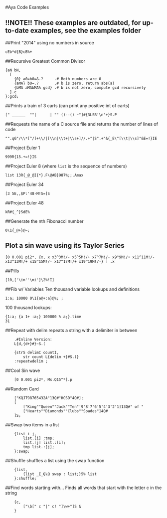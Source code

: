 #Aya Code Examples

## !!NOTE!! These examples are outdated, for up-to-date examples, see the examples folder



##Print "2014" using no numbers in source  
```
cEb*d{B}cB%+
```

##Recursive Greatest Common Divisor
```
{aN bN,
  [
    {0} a0=b0=&.?     .# Both numbers are 0
    {aMA} b0=.?       .# b is zero, return abs(a)
    {bMA aMAbMA% gcd} .# b is not zero, compute gcd recursively
  ].c
}:gcd;
```

##Prints a train of 3 carts (can print any positive int of carts)
```
[" ______  ""|      | "" ()--() ~"]#{3LSB'\n'+}S.P
```

##Requests the name of a C source file and returns the number of lines of code
```
"".qG"/\\*[^/]+\\/|[\\n|\\t+|\\s+]//.+"|S".+"&{_E\"[\\t|\\s]"&E=!}IE
```

##Project Euler 1  
```
999R{15.+=!}IS
```

##Project Euler 8 (where `list` is the sequence of numbers)  
```
list 13R{_@_@I{*}.F\@#B}987%;;.Amax
```

##Project Euler 34  
```
[3 5E,,$P:'48-M!S=]S
```

##Project Euler 48  
```
kR#{_^}SdE%
```

##Generate the nth Fibonacci number  
```
0\1{_@+}@~;
```

## Plot a sin wave using its Taylor Series

```
[0 0.001 pi2*, {x, x x3^3M!/- x5^5M!/+ x7^7M!/- x9^9M!/+ x11^11M!/- x13^13M!/+ x15^15M!/- x17^17M!/+ x19^19M!/-} ] .x
```

##Pills
```
[10,['\in''\ni']\2%!I]
```

##Fib w/ Variables
Ten thousand variable lookups and definitions

```
1:a; 10000 0\1{a@+:a}@%; ;
```

100 thousand lookups:
```
{1:a; {a 1+ :a;} 100000 % a;}.time
31 
```

##Repeat with delim
repeats a string with a delimiter in between

```
    .#Inline Version:
    L{d,{d+}#}~S.(

    {strS delimC countI,
        str count L{delim +}#S.)}
    :repeatwdelim ;
```

##Cool Sin wave

```
    [0 0.001 pi2*, Ms.Q15^*].p
```

##Random Card

```
    ["KQJT98765432A"13Q#"HCSD"4Q#];
    [
        ["King""Queen""Jack""Ten"'9'8'7'6'5'4'3'2'1]13Q#" of "
        ["Hearts""Diamonds""Clubs""Spades"]4Q#
    ]S;
```

##Swap two items in a list

```
    {list i j,
        list.[i] :tmp;
        list.[j] list.:[i];
        tmp list.:[j];
    }:swap;
```

##Shuffle
shuffles a list using the swap function

```
    {list,
        {list _E_Q\Q swap : list;}5% list
    }:shuffle;
```

##Find words starting with...
Finds all words that start with the letter c in the string

```
    {c,
        ["\b[" c "|" c! "]\w+"]S &
    }
```

